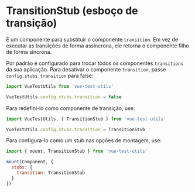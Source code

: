 # TransitionStub (esboço de transição)

É um componente para substituir o componente `transition`. Em vez de executar as transições de forma assíncrona, ele retorna o componente filho de forma síncrona.

Por padrão é configurado para trocar todos os componentes `transitions` da sua aplicação. Para desativar o componente `transition`, passe `config.stubs.transition` para false:

```js
import VueTestUtils from 'vue-test-utils'

VueTestUtils.config.stubs.transition = false
```

Para redefini-lo como componente de transição, use:

```js
import VueTestUtils, { TransitionStub } from 'vue-test-utils'

VueTestUtils.config.stubs.transition = TransitionStub
```

Para configura-lo como um stub nas opções de montagem, use:

```js
import { mount, TransitionStub } from 'vue-test-utils'

mount(Component, {
  stubs: {
    transition: TransitionStub
  }
})
```
